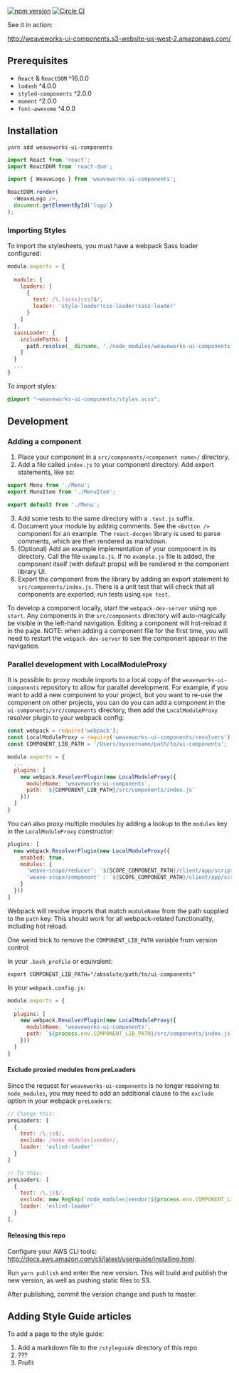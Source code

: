 [![npm version](https://badge.fury.io/js/weaveworks-ui-components.svg)](https://badge.fury.io/js/weaveworks-ui-components)
[![Circle CI](https://circleci.com/gh/weaveworks/ui-components/tree/master.svg?style=shield)](https://circleci.com/gh/weaveworks/ui-components/tree/master)

See it in action:

http://weaveworks-ui-components.s3-website-us-west-2.amazonaws.com/

## Prerequisites
* `React` & `ReactDOM` ^16.0.0
* `lodash` ^4.0.0
* `styled-components` ^2.0.0
* `moment` ^2.0.0
* `font-awesome` ^4.0.0

## Installation
`yarn add weaveworks-ui-components`

```javascript
import React from 'react';
import ReactDOM from 'react-dom';

import { WeaveLogo } from 'weaveworks-ui-components';

ReactDOM.render(
  <WeaveLogo />,
  document.getElementById('logo')
);
```

### Importing Styles
To import the stylesheets, you must have a webpack Sass loader configured:
```javascript
module.exports = {
  ...
  module: {
    loaders: [
      {
        test: /\.(scss|css)$/,
        loader: 'style-loader!css-loader!sass-loader'
      }
    ]
  },
  sassLoader: {
    includePaths: [
      path.resolve(__dirname, './node_modules/weaveworks-ui-components')
    ]
  }
  ...
}
```

To import styles:
```css
@import "~weaveworks-ui-components/styles.scss";
```
## Development
### Adding a component

1. Place your component in a `src/components/<component name>/` directory.
2. Add a file called `index.js` to your component directory. Add export statements, like so:
  ```javascript
  export Menu from './Menu';
  export MenuItem from './MenuItem';

  export default from './Menu';
  ```
3. Add some tests to the same directory with a `.test.js` suffix.
4. Document your module by adding comments. See the `<Button />` component for an example. The `react-docgen` library is used to parse comments, which are then rendered as markdown.
5. (Optional) Add an example implementation of your component in its directory. Call the file `example.js`. If no `example.js` file is added, the component itself (with default props) will be rendered in the component library UI.
6. Export the component from the library by adding an export statement to `src/components/index.js`. There is a unit test that will check that all components are exported; run tests using `npm test`.

To develop a component locally, start the `webpack-dev-server` using `npm start`. Any components in the `src/components` directory will auto-magically be visible in the left-hand navigation. Editing a component will hot-reload it in the page. NOTE: when adding a component file for the first time, you will need to restart the `webpack-dev-server` to see the component appear in the navigation.

### Parallel development with LocalModuleProxy
It is possible to proxy module imports to a local copy of the `weaveworks-ui-components` repository to allow for parallel development. For example, if you want to add a new component to your project, but you want to re-use the component on other projects, you can do you can add a component in the `ui-components/src/components` directory, then add the `LocalModuleProxy` resolver plugin to your webpack config:

```javascript
const webpack = require('webpack');
const LocalModuleProxy = require('weaveworks-ui-components/resolvers').LocalModuleProxy;
const COMPONENT_LIB_PATH = '/Users/myusername/path/to/ui-components';

module.exports = {
  ...
  plugins: [
    new webpack.ResolverPlugin(new LocalModuleProxy({
      moduleName: 'weaveworks-ui-components',
      path: `${COMPONENT_LIB_PATH}/src/components/index.js`
    }))
  ]
}
```

You can also proxy multiple modules by adding a lookup to the `modules` key in the `LocalModuleProxy` constructor:

```javascript
plugins: [
  new webpack.ResolverPlugin(new LocalModuleProxy({
    enabled: true,
    modules: {
      'weave-scope/reducer': `${SCOPE_COMPONENT_PATH}/client/app/scripts/reducers/root.js`,
      'weave-scope/component' : `${SCOPE_COMPONENT_PATH}/client/app/scripts/components/app.js`
    }
  }))
]
```

Webpack will resolve imports that match `moduleName` from the path supplied to the `path` key. This should work for all webpack-related functionality, including hot reload.

One weird trick to remove the `COMPONENT_LIB_PATH` variable from version control:

In your `.bash_profile` or equivalent:
```
export COMPONENT_LIB_PATH="/absolute/path/to/ui-components"
```
In your `webpack.config.js`:
```javascript
module.exports = {
  ...
  plugins: [
    new webpack.ResolverPlugin(new LocalModuleProxy({
      moduleName: 'weaveworks-ui-components',
      path: `${process.env.COMPONENT_LIB_PATH}/src/components/index.js`
    }))
  ]
}
```

#### Exclude proxied modules from preLoaders
Since the request for `weaveworks-ui-components` is no longer resolving to `node_modules`, you may need to add an additional clause to the `exclude` option in your webpack `preLoaders`:
```javascript
// Change this:
preLoaders: [
  {
    test: /\.js$/,
    exclude: /node_modules|vendor/,
    loader: 'eslint-loader'
  }
]

// To this:
preLoaders: [
  {
    test: /\.js$/,
    exclude: new RegExp(`node_modules|vendor|${process.env.COMPONENT_LIB_PATH}`),
    loader: 'eslint-loader'
  }
],
```

#### Releasing this repo
Configure your AWS CLI tools: http://docs.aws.amazon.com/cli/latest/userguide/installing.html.

Run `yarn publish` and enter the new version. This will build and publish the new version, as well as pushing static files to S3.

After publishing, commit the version change and push to master.

## Adding Style Guide articles
To add a page to the style guide:

1. Add a markdown file to the `/styleguide` directory of this repo
2. ???
3. Profit
